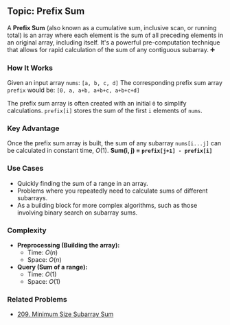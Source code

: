 
## Topic: Prefix Sum

A **Prefix Sum** (also known as a cumulative sum, inclusive scan, or running total) is an array where each element is the sum of all preceding elements in an original array, including itself. It's a powerful pre-computation technique that allows for rapid calculation of the sum of any contiguous subarray. ➕

### How It Works

Given an input array `nums`: `[a, b, c, d]`
The corresponding prefix sum array `prefix` would be: `[0, a, a+b, a+b+c, a+b+c+d]`

The prefix sum array is often created with an initial `0` to simplify calculations.
`prefix[i]` stores the sum of the first `i` elements of `nums`.

### Key Advantage

Once the prefix sum array is built, the sum of any subarray `nums[i...j]` can be calculated in constant time, $O(1)$.
**Sum(i, j) = `prefix[j+1] - prefix[i]`**

### Use Cases

* Quickly finding the sum of a range in an array.
* Problems where you repeatedly need to calculate sums of different subarrays.
* As a building block for more complex algorithms, such as those involving binary search on subarray sums.

### Complexity

* **Preprocessing (Building the array):**
  * Time: $O(n)$
  * Space: $O(n)$
* **Query (Sum of a range):**
  * Time: $O(1)$
  * Space: $O(1)$

### Related Problems

* [209. Minimum Size Subarray Sum](../problems/0209-minimum-size-subarray-sum/README.md)
